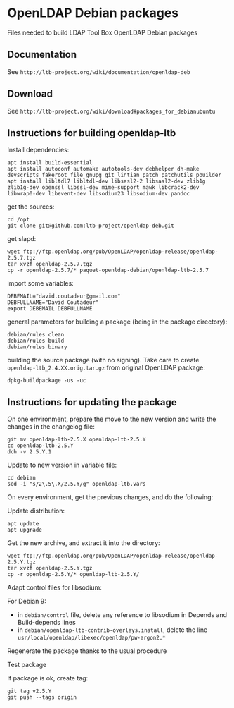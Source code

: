 # OpenLDAP Debian packages

Files needed to build LDAP Tool Box OpenLDAP Debian packages

## Documentation

See `http://ltb-project.org/wiki/documentation/openldap-deb`

## Download

See `http://ltb-project.org/wiki/download#packages_for_debianubuntu`


## Instructions for building openldap-ltb

Install dependencies:

```
apt install build-essential
apt install autoconf automake autotools-dev debhelper dh-make devscripts fakeroot file gnupg git lintian patch patchutils pbuilder
apt install libltdl7 libltdl-dev libsasl2-2 libsasl2-dev zlib1g zlib1g-dev openssl libssl-dev mime-support mawk libcrack2-dev libwrap0-dev libevent-dev libsodium23 libsodium-dev pandoc
```


get the sources:

```
cd /opt
git clone git@github.com:ltb-project/openldap-deb.git
```

get slapd:

```
wget ftp://ftp.openldap.org/pub/OpenLDAP/openldap-release/openldap-2.5.7.tgz
tar xvzf openldap-2.5.7.tgz
cp -r openldap-2.5.7/* paquet-openldap-debian/openldap-ltb-2.5.7
```

import some variables:

```
DEBEMAIL="david.coutadeur@gmail.com"
DEBFULLNAME="David Coutadeur"
export DEBEMAIL DEBFULLNAME
```


general parameters for building a package (being in the package directory):

```
debian/rules clean
debian/rules build
debian/rules binary
```

building the source package (with no signing). Take care to create `openldap-ltb_2.4.XX.orig.tar.gz` from original OpenLDAP package:

```
dpkg-buildpackage -us -uc
```



## Instructions for updating the package


On one environment, prepare the move to the new version and write the changes in the changelog file:

```
git mv openldap-ltb-2.5.X openldap-ltb-2.5.Y
cd openldap-ltb-2.5.Y
dch -v 2.5.Y.1
```

Update to new version in variable file:

```
cd debian
sed -i "s/2\.5\.X/2.5.Y/g" openldap-ltb.vars
```


On every environment, get the previous changes, and do the following:

Update distribution:

```
apt update
apt upgrade
```

Get the new archive, and extract it into the directory:

```
wget ftp://ftp.openldap.org/pub/OpenLDAP/openldap-release/openldap-2.5.Y.tgz
tar xvzf openldap-2.5.Y.tgz
cp -r openldap-2.5.Y/* openldap-ltb-2.5.Y/
```


Adapt control files for libsodium:

For Debian 9:
* in `debian/control` file, delete any reference to libsodium in Depends and Build-depends lines
* in `debian/openldap-ltb-contrib-overlays.install`, delete the line `usr/local/openldap/libexec/openldap/pw-argon2.*`


Regenerate the package thanks to the usual procedure

Test package

If package is ok, create tag:

```
git tag v2.5.Y
git push --tags origin
```


